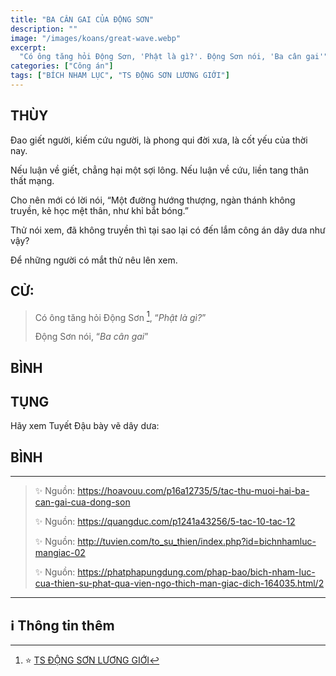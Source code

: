 ```yaml
---
title: "BA CÂN GAI CỦA ĐỘNG SƠN"
description: ""
image: "/images/koans/great-wave.webp"
excerpt: 
  "Có ông tăng hỏi Động Sơn, 'Phật là gì?'. Động Sơn nói, 'Ba cân gai'"
categories: ["Công án"]
tags: ["BÍCH NHAM LỤC", "TS ĐỘNG SƠN LƯƠNG GIỚI"]
---
```


## THÙY

Đao giết người, kiếm cứu người, là phong qui đời xưa, là cốt yếu của thời nay. 

Nếu luận về giết, chẳng hại một sợi lông. Nếu luận về cứu, liền tang thân thất mạng. 

Cho nên mới có lời nói, “Một đường hướng thượng, ngàn thánh không truyền, kẻ học mệt thân, như khỉ bắt bóng.” 

Thử nói xem, đã không truyền thì tại sao lại có đến lắm công án dây dưa như vậy? 

Để những người có mắt thử nêu lên xem.

## CỬ:

> Có ông tăng hỏi Động Sơn [^1], “*Phật là gì?*” 
> 
> Động Sơn nói, “*Ba cân gai*”

## BÌNH



## TỤNG

Hãy xem Tuyết Đậu bày vẽ dây dưa:

> 

## BÌNH



<hr class="blog-rule" />

> ✨ Nguồn:  https://hoavouu.com/p16a12735/5/tac-thu-muoi-hai-ba-can-gai-cua-dong-son
>
> ✨ Nguồn:  https://quangduc.com/p1241a43256/5-tac-10-tac-12
>
> ✨ Nguồn:  http://tuvien.com/to_su_thien/index.php?id=bichnhamluc-mangiac-02
>
> ✨ Nguồn:  https://phatphapungdung.com/phap-bao/bich-nham-luc-cua-thien-su-phat-qua-vien-ngo-thich-man-giac-dich-164035.html/2

<hr class="blog-rule" />

## ℹ️ Thông tin thêm

[^1]: ⭐️ <a href="https://blog.phapthihoi.org/gt-member/ts-dong-son-luong-gioi/" target="_blank">TS ĐỘNG SƠN LƯƠNG GIỚI</a>


